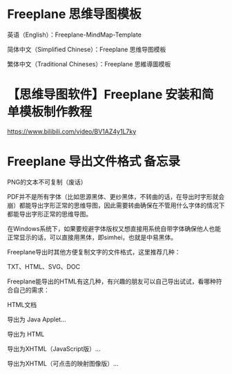 # Freeplane 思维导图模板
英语（English）：Freeplane-MindMap-Template

简体中文（Simplified Chinese）：Freeplane 思维导图模板

繁体中文（Traditional Chineses）：Freeplane 思維導圖模板

# 【思维导图软件】Freeplane 安装和简单模板制作教程

https://www.bilibili.com/video/BV1AZ4y1L7ky

# Freeplane 导出文件格式 备忘录
PNG的文本不可复制（废话）

PDF并不是所有字体（比如思源黑体、更纱黑体，不转曲的话，在导出时字形就会崩）都能导出字形正常的思维导图，因此需要转曲确保在不管用什么字体的情况下都能导出字形正常的思维导图。

在Windows系统下，如果要规避字体版权又想直接用系统自带字体确保他人也能正常显示的话，可以直接用黑体，即simhei，也就是中易黑体。


Freeplane导出时其他方便复制文字的文件格式，这里推荐几种：

TXT、HTML、SVG、DOC


Freeplane能导出的HTML有这几种，有兴趣的朋友可以自己导出试试，看哪种符合自己的需求：

HTML文档

导出为 Java Applet…

导出为 HTML

导出为XHTML（JavaScript版）…

导出为XHTML（可点击的映射图像版）…
